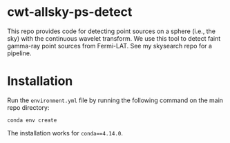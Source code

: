 # cwt-allsky-ps-detect
This repo provides code for detecting point sources on a sphere (i.e., the sky) with the continuous wavelet transform. We use this tool to detect faint gamma-ray point sources from Fermi-LAT. See my skysearch repo for a pipeline.

# Installation
Run the `environment.yml` file by running the following command on the main repo directory:
```
conda env create
```
The installation works for `conda==4.14.0`. 
